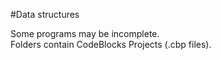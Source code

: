 #Data structures  

Some programs may be incomplete.  
Folders contain CodeBlocks Projects (.cbp files).
